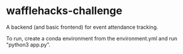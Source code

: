 # wafflehacks-challenge

A backend (and basic frontend) for event attendance tracking.

To run, create a conda environment from the environment.yml and run "python3 app.py".
